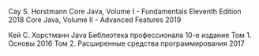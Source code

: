 Cay S. Horstmann
Core Java, Volume I - Fundamentals
Eleventh Edition
2018
Core Java, Volume II - Advanced Features
2019

Кей С. Хорстманн
Java
Библиотека профессионала
10-е издание
Том 1. Основы
2016
Том 2. Расширенные средства программирования
2017
